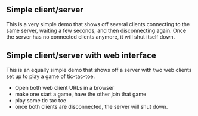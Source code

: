 ## Simple client/server

This is a very simple demo that shows off several clients connecting to the same server, waiting a few seconds, and then disconnecting again. Once the server has no connected clients anymore, it will shut itself down.

## Simple client/server with web interface

This is an equally simple demo that shows off a server with two web clients set up to play a game of tic-tac-toe.

- Open both web client URLs in a browser
- make one start a game, have the other join that game
- play some tic tac toe
- once both clients are disconnected, the server will shut down.
